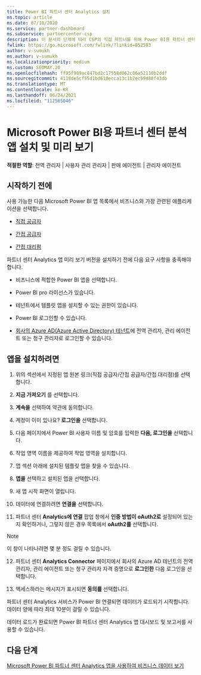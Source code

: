 ```yaml
---
title: Power BI 파트너 센터 Analytics 설치
ms.topic: article
ms.date: 07/10/2020
ms.service: partner-dashboard
ms.subservice: partnercenter-csp
description: 이 문서의 단계에 따라 CSP의 직접 파트너를 위해 Power BI용 파트너 센터 분석 앱 설치하고 미리 봅니다.
fwlink: https://go.microsoft.com/fwlink/?linkid=852583
author: v-sumukh
ms.author: v-sumukh
ms.localizationpriority: medium
ms.custom: SEOMAY.20
ms.openlocfilehash: ff95f989ac847bd2c17558d062c86a52110b2ddf
ms.sourcegitcommit: 4118de5cf55d1bd618ecca13c1b2ec59d80f43db
ms.translationtype: MT
ms.contentlocale: ko-KR
ms.lasthandoff: 06/24/2021
ms.locfileid: "112565046"
---
```

# <a name="install-and-preview-the-partner-center-analytics-app-for-microsoft-power-bi"></a>Microsoft Power BI용 파트너 센터 분석 앱 설치 및 미리 보기


**적절한 역할**: 전역 관리자 | 사용자 관리 관리자 | 판매 에이전트 | 관리자 에이전트

## <a name="before-you-begin"></a>시작하기 전에

사용 가능한 다음 Microsoft Power BI 앱 목록에서 비즈니스와 가장 관련된 애플리케이션을 선택합니다.

- [직접 공급자](https://appsource.microsoft.com/product/power-bi/partnercenteranalytics.direct_provider_partner_analytics)

- [간접 공급자](https://appsource.microsoft.com/product/power-bi/partnercenteranalytics.indirect_provider_partner_analytics)

- [간접 대리점](https://appsource.microsoft.com/product/power-bi/partnercenteranalytics.indirect_reseller_partner_analytics)

파트너 센터 Analytics 앱 미리 보기 버전을 설치하기 전에 다음 요구 사항을 충족해야 합니다.

- 비즈니스에 적합한 Power BI 앱을 선택합니다.

- Power BI pro 라이선스가 있습니다.

- 테넌트에서 템플릿 앱을 설치할 수 있는 권한이 있습니다.

- Power BI 로그인할 수 있습니다.

- [회사의 Azure AD(Azure Active Directory) 테넌트](azure-active-directory-tenants-and-partner-center.md)에 전역 관리자, 관리 에이전트 또는 청구 관리자로 로그인할 수 있습니다.

## <a name="to-install-the-app"></a>앱을 설치하려면

1. 위의 섹션에서 지정된 앱 원본 링크(직접 공급자/간접 공급자/간접 대리점)를 선택합니다.

2. **지금 가져오기** 를 선택합니다. 

3. **계속을** 선택하여 약관에 동의합니다.

4. 계정이 이미 있나요? **로그인을** 선택합니다.

5. 다음 페이지에서 Power BI 사용자 이름 및 암호를 입력한 **다음, 로그인을** 선택합니다.

6. 작업 영역 이름을 제공하여 작업 영역을 설치합니다.

7. 앱 섹션 아래에 설치된 템플릿 앱을 찾을 수 있습니다.

8. **앱을** 선택하고 설치된 앱을 선택합니다.

9. 새 앱 시작 화면이 열립니다.

10. 데이터에 연결하려면 **연결을** 선택합니다.

11. 파트너 센터 **Analytics에 연결** 팝업 창에서 **인증 방법이** **oAuth2로** 설정되어 있는지 확인하거나, 그렇지 않은 경우 목록에서 **oAuth2를** 선택합니다. 

> [!NOTE]  
>  이 창이 나타나려면 몇 분 정도 걸릴 수 있습니다.

12. 파트너 센터 **Analytics Connector** 페이지에서 회사의 Azure AD 테넌트의 전역 관리자, 관리 에이전트 또는 청구 관리자 자격 증명으로 **로그인한** 다음 로그인을 선택합니다.
 
13. 액세스하라는 메시지가 표시되면 **동의를** 선택합니다. 

파트너 센터 Analytics 서비스가 Power BI 연결되면 데이터가 로드되기 시작합니다. 데이터 양에 따라 최대 10분이 걸릴 수 있습니다. 

데이터 로드가 완료되면 Power BI 파트너 센터 Analytics 앱 대시보드 및 보고서를 사용할 수 있습니다.

## <a name="next-steps"></a>다음 단계

[Microsoft Power BI 파트너 센터 Analytics 앱을 사용하여 비즈니스 데이터 보기](power-bi-app-for-direct-partners-use.md)
